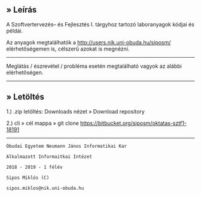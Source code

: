 ## » Leírás

A Szoftvertervezés– és Fejlesztés I. tárgyhoz tartozó laboranyagok kódjai és példái.

Az anyagok megtalálhatók a http://users.nik.uni-obuda.hu/siposm/ elérhetőségemen is, célszerű azokat is megnézni.

---

Meglátás / észrevétel / probléma esetén megtalálható vagyok az alábbi elérhetőségen.

---

## » Letöltés

1.) .zip letöltés: Downloads nézet » Download repository

2.) cli » cél mappa » git clone https://bitbucket.org/siposm/oktatas-sztf1-18191

---

	Óbudai Egyetem Neumann János Informatikai Kar

	Alkalmazott Informaitkai Intézet

	2018 - 2019 - 1 félév

	Sipos Miklós (C)

	sipos.miklos@nik.uni-obuda.hu
